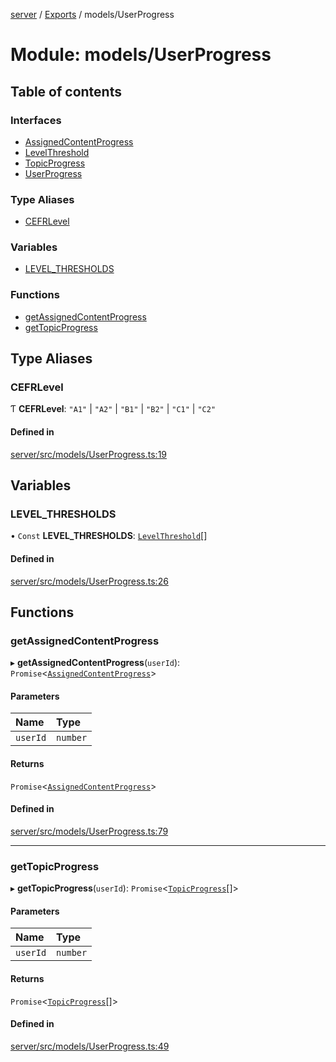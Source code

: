 [server](../README.md) / [Exports](../modules.md) / models/UserProgress

# Module: models/UserProgress

## Table of contents

### Interfaces

- [AssignedContentProgress](../interfaces/models_UserProgress.AssignedContentProgress.md)
- [LevelThreshold](../interfaces/models_UserProgress.LevelThreshold.md)
- [TopicProgress](../interfaces/models_UserProgress.TopicProgress.md)
- [UserProgress](../interfaces/models_UserProgress.UserProgress.md)

### Type Aliases

- [CEFRLevel](models_UserProgress.md#cefrlevel)

### Variables

- [LEVEL\_THRESHOLDS](models_UserProgress.md#level_thresholds)

### Functions

- [getAssignedContentProgress](models_UserProgress.md#getassignedcontentprogress)
- [getTopicProgress](models_UserProgress.md#gettopicprogress)

## Type Aliases

### CEFRLevel

Ƭ **CEFRLevel**: ``"A1"`` \| ``"A2"`` \| ``"B1"`` \| ``"B2"`` \| ``"C1"`` \| ``"C2"``

#### Defined in

[server/src/models/UserProgress.ts:19](https://github.com/niklas-joh/french-learning-platform/blob/f88c80a984d39a715bd427891d156cc94cff3831/server/src/models/UserProgress.ts#L19)

## Variables

### LEVEL\_THRESHOLDS

• `Const` **LEVEL\_THRESHOLDS**: [`LevelThreshold`](../interfaces/models_UserProgress.LevelThreshold.md)[]

#### Defined in

[server/src/models/UserProgress.ts:26](https://github.com/niklas-joh/french-learning-platform/blob/f88c80a984d39a715bd427891d156cc94cff3831/server/src/models/UserProgress.ts#L26)

## Functions

### getAssignedContentProgress

▸ **getAssignedContentProgress**(`userId`): `Promise`\<[`AssignedContentProgress`](../interfaces/models_UserProgress.AssignedContentProgress.md)\>

#### Parameters

| Name | Type |
| :------ | :------ |
| `userId` | `number` |

#### Returns

`Promise`\<[`AssignedContentProgress`](../interfaces/models_UserProgress.AssignedContentProgress.md)\>

#### Defined in

[server/src/models/UserProgress.ts:79](https://github.com/niklas-joh/french-learning-platform/blob/f88c80a984d39a715bd427891d156cc94cff3831/server/src/models/UserProgress.ts#L79)

___

### getTopicProgress

▸ **getTopicProgress**(`userId`): `Promise`\<[`TopicProgress`](../interfaces/models_UserProgress.TopicProgress.md)[]\>

#### Parameters

| Name | Type |
| :------ | :------ |
| `userId` | `number` |

#### Returns

`Promise`\<[`TopicProgress`](../interfaces/models_UserProgress.TopicProgress.md)[]\>

#### Defined in

[server/src/models/UserProgress.ts:49](https://github.com/niklas-joh/french-learning-platform/blob/f88c80a984d39a715bd427891d156cc94cff3831/server/src/models/UserProgress.ts#L49)
